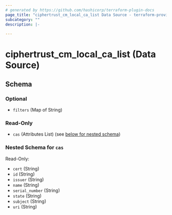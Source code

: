 ```yaml
---
# generated by https://github.com/hashicorp/terraform-plugin-docs
page_title: "ciphertrust_cm_local_ca_list Data Source - terraform-provider-ciphertrust"
subcategory: ""
description: |-
  
---
```


# ciphertrust_cm_local_ca_list (Data Source)





<!-- schema generated by tfplugindocs -->
## Schema

### Optional

- `filters` (Map of String)

### Read-Only

- `cas` (Attributes List) (see [below for nested schema](#nestedatt--cas))

<a id="nestedatt--cas"></a>
### Nested Schema for `cas`

Read-Only:

- `cert` (String)
- `id` (String)
- `issuer` (String)
- `name` (String)
- `serial_number` (String)
- `state` (String)
- `subject` (String)
- `uri` (String)
